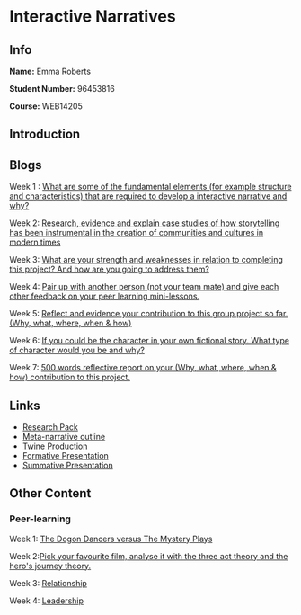 # Interactive Narratives

## Info

**Name:** Emma Roberts

**Student Number:** 96453816

**Course:** WEB14205

## Introduction



## Blogs

Week 1 : [What are some of the fundamental elements (for example structure and characteristics) that are required to develop a interactive narrative and why?]() 

Week 2: [Research, evidence and explain case studies of how storytelling has been instrumental in the creation of communities and cultures in modern times]() 

Week 3: [What are your strength and weaknesses in relation to completing this project? And how are you going to address them?]() 

Week 4: [Pair up with another person (not your team mate) and give each other feedback on your peer learning mini-lessons.]() 

Week 5: [Reflect and evidence your contribution to this group project so far. (Why, what, where, when & how)]()

Week 6: [If you could be the character in your own fictional story. What type of character would you be and why?]() 

Week 7: [500 words reflective report on your (Why, what, where, when & how) contribution to this project.]() 


## Links

* [Research Pack]()
* [Meta-narrative outline]()
* [Twine Production]()
* [Formative Presentation]()
* [Summative Presentation]()


## Other Content



### Peer-learning

Week 1: [The Dogon Dancers versus The Mystery Plays](https://docs.google.com/presentation/d/1Ab7xk7U-nZ7DNySuMjZqXhHmDV37ZXBQSaf9_3YOjdk/edit?usp=sharing)

Week 2:[Pick your favourite film, analyse it with the three act theory and the hero's journey theory.]()

Week 3: [Relationship]()

Week 4: [Leadership](https://docs.google.com/presentation/d/14KEdLV4t-d5zRH4vi9fVoj_088v3NKW74UDnU5XRt0c/edit?usp=sharing)




